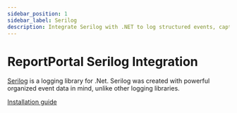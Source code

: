 ```yaml
---
sidebar_position: 1
sidebar_label: Serilog
description: Integrate Serilog with .NET to log structured events, capture detailed test information, and enhance debugging and analysis in your testing workflows.
---
```


# ReportPortal Serilog Integration

[Serilog](https://serilog.net/) is a logging library for .Net. Serilog was created with powerful organized event data in mind, unlike other logging libraries.

[Installation guide](https://github.com/reportportal/logger-net-serilog#readme)
